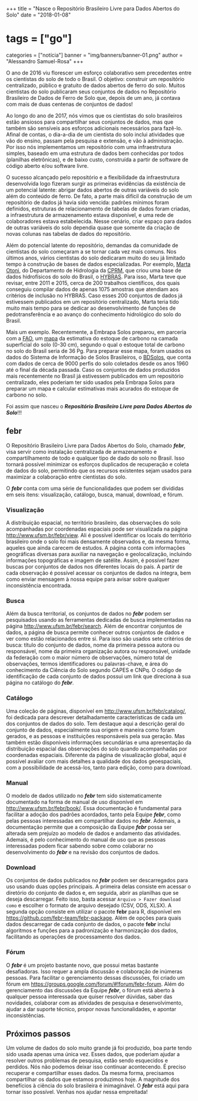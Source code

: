 +++
title = "Nasce o Repositório Brasileiro Livre para Dados Abertos do Solo"
date = "2018-01-08"
# tags = ["go"]
categories = ["notícia"]
banner = "img/banners/banner-01.png"
author = "Alessandro Samuel-Rosa"
+++

O ano de 2016 viu florescer um esforço colaborativo sem precedentes entre os cientistas do solo de todo o Brasil. O objetivo: construir um repositório centralizado, público e gratuito de dados abertos de ferro do solo. Muitos cientistas do solo publicaram seus conjuntos de dados no Repositório Brasileiro de Dados de Ferro de Solo que, depois de um ano, já contava com mais de duas centenas de conjuntos de dados!

Ao longo do ano de 2017, nós vimos que os cientistas do solo brasileiros estão ansiosos para compartilhar seus conjuntos de dados, mas que também são sensíveis aos esforços adicionais necessários para fazê-lo. Afinal de contas, o dia-a-dia de um cientista do solo inclui atividades que vão do ensino, passam pela pesquisa e extensão, e vão à administração. Por isso nós implementamos um repositório com uma infraestrutura simples, baseado em uma estrutura de dados bem conhecidas por todos (planilhas eletrônicas), e de baixo custo, construída a partir de software de código aberto e/ou software livre.

O sucesso alcançado pelo repositório e a flexibilidade da infraestrutura desenvolvida logo fizeram surgir as primeiras evidências da existência de um potencial latente: abrigar dados abertos de outras variáveis do solo além do conteúdo de ferro. De fato, a parte mais difícil da construção de um repositório de dados já havia sido vencida: padrões mínimos foram definidos, estruturas de relacionamento de tabelas de dados foram criadas, a infraestrutura de armazenamento estava disponível, e uma rede de colaboradores estava estabelecida. Nesse cenário, criar espaço para dados de outras variáveis do solo dependia quase que somente da criação de novas colunas nas tabelas de dados do repositório.

Além do potencial latente do repositório, demandas da comunidade de cientistas do solo começaram a se tornar cada vez mais comuns. Nos últimos anos, vários cientistas do solo dedicaram muito do seu já limitado tempo à construção de bases de dados especializadas. Por exemplo, [Marta Otoni][marta], do Departamento de Hidrologia da [CPRM][cprm], que criou uma base de dados hidrofísicos do solo do Brasil, o [HYBRAS][hybras]. Para isso, Marta teve que revisar, entre 2011 e 2015, cerca de 200 trabalhos científicos, dos quais conseguiu compilar dados de apenas 1075 amostras que atendiam aos critérios de inclusão no HYBRAS. Caso esses 200 conjuntos de dados já estivessem publicados em um repositório centralizado, Marta teria tido muito mais tempo para se dedicar ao desenvolvimento de funções de pedotransferência e ao avanço do conhecimento hidrológico do solo do Brasil.

[marta]: https://www.researchgate.net/profile/Marta_Ottoni2
[cprm]: http://www.cprm.gov.br/
[hybras]: http://www.cprm.gov.br/publique/Hidrologia/Hidrologia-de-Solos/Produtos-4601.html

Mais um exemplo. Recentemente, a Embrapa Solos preparou, em parceria com a [FAO][fao], um [mapa][mapa] da estimativa do estoque de carbono na camada superficial do solo (0-30 cm), segundo o qual o estoque total de carbono no solo do Brasil seria de 36 Pg. Para preparar esse mapa, foram usados os dados do Sistema de Informação de Solos Brasileiros, o [BDSolos][bdsolos], que conta com dados de cerca de 9000 perfis do solo coletados desde os anos 1960 até o final da década passada. Caso os conjuntos de dados produzidos mais recentemente no Brasil já estivessem publicados em um repositório centralizado, eles poderiam ter sido usados pela Embrapa Solos para preparar um mapa e calcular estimativas mais acurados do estoque de carbono no solo.

[fao]: http://www.fao.org/world-soil-day/en/
[mapa]: https://www.embrapa.br/busca-de-noticias/-/noticia/30179699/brasil-lanca-o-mapa-de-carbono-organico-do-solo
[bdsolos]: https://www.bdsolos.cnptia.embrapa.br/consulta_publica.html

Foi assim que nasceu o ___Repositório Brasileiro Livre para Dados Abertos do Solo___!!!

## febr

O Repositório Brasileiro Livre para Dados Abertos do Solo, chamado ___febr___, visa servir como instalação centralizada de armazenamento e compartilhamento de todo e qualquer tipo de dado do solo no Brasil. Isso tornará possível minimizar os esforços duplicados de recuperação e coleta de dados do solo, permitindo que os recursos existentes sejam usados para maximizar a colaboração entre cientistas do solo.

O ___febr___ conta com uma série de funcionalidades que podem ser divididas em seis itens: visualização, catálogo, busca, manual, download, e fórum.

### Visualização

A distribuição espacial, no território brasileiro, das observações do solo acompanhadas por coordenadas espaciais pode ser visualizada na página http://www.ufsm.br/febr/view. Ali é possível identificar os locais do território brasileiro onde o solo foi mais densamente observados e, da mesma forma, aqueles que ainda carecem de estudos. A página conta com informações geográficas diversas para auxiliar na navegação e geolocalização, incluindo informações topográficas e imagem de satélite. Assim, é possível fazer buscas por conjuntos de dados nos diferentes locais do país. A partir de cada observação é possível acessar os conjuntos de dados na íntegra, bem como enviar mensagem à nossa equipe para avisar sobre qualquer inconsistência encontrada.

### Busca

Além da busca territorial, os conjuntos de dados no ___febr___ podem ser pesquisados usando as ferramentas dedicadas de busca implementadas na página http://www.ufsm.br/febr/search. Além de encontrar conjuntos de dados, a página de busca permite conhecer outros conjuntos de dados e ver como estão relacionados entre si. Para isso são usados sete critérios de busca: título do conjunto de dados, nome da primeira pessoa autora ou responsável, nome da primeira organização autora ou responsável, unidade da federação com o maior número de observações, número total de observações, termos identificadores ou palavras-chave, e área do conhecimento da Ciência do Solo segundo CAPES e CNPq. O código de identificação de cada conjunto de dados possui um link que direciona à sua página no catálogo do ___febr___.

### Catálogo

Uma coleção de páginas, disponível em http://www.ufsm.br/febr/catalog/, foi dedicada para descrever detalhadamente características de cada um dos conjuntos de dados do solo. Tem destaque aqui a descrição geral do conjunto de dados, especialmente sua origem e maneira como foram gerados, e as pessoas e instituições responsáveis pela sua geração. Mas também estão disponíveis informações secundárias e uma apresentação da distribuição espacial das observações do solo quando acompanhadas por coordenadas espaciais. Diferente da página de visualização global, aqui é possível avaliar com mais detalhes a qualidade dos dados geoespaciais, com a possibilidade de acessá-los, tanto para edição, como para download.

### Manual

O modelo de dados utilizado no ___febr___ tem sido sistematicamente documentado na forma de manual de uso disponível em http://www.ufsm.br/febr/book/. Essa documentação é fundamental para facilitar a adoção dos padrões acordados, tanto pela Equipe ___febr___, como pelas pessoas interessadas em compartilhar dados no ___febr___. Ademais, a documentação permite que a composição da Equipe ___febr___ possa ser alterada sem prejuízo ao modelo de dados e andamento das atividades. Ademais, é pelo conhecimento do manual de uso que as pessoas interessadas podem ficar sabendo sobre como colaborar no desenvolvimento do ___febr___ e na revisão dos conjuntos de dados.

### Download

Os conjuntos de dados publicados no ___febr___ podem ser descarregados para uso usando duas opções principais. A primeira delas consiste em acessar o diretório do conjunto de dados e, em seguida, abrir as planilhas que se deseja descarregar. Feito isso, basta acessar `Arquivo > Fazer download como` e escolher o formato de arquivo desejado (CSV, ODS, XLSX). A segunda opção consiste em utilizar o pacote __febr__ para R, disponível em https://github.com/febr-team/febr-package. Além de opções para quais dados descarregar de cada conjunto de dados, o pacote __febr__ inclui algoritmos e funções para a padronização e harmonização dos dados, facilitando as operações de processamento dos dados.

### Fórum

O ___febr___ é um projeto bastante novo, que possui metas bastante desafiadoras. Isso requer a ampla discussão e colaboração de inúmeras pessoas. Para facilitar o gerenciamento dessas discussões, foi criado um fórum em https://groups.google.com/forum/#!forum/febr-forum. Além do gerenciamento das discussões da Equipe ___febr___, o fórum está aberto à qualquer pessoa interessada que quiser resolver dúvidas, saber das novidades, colaborar com as atividades de pesquisa e desenvolvimento, ajudar a dar suporte técnico, propor novas funcionalidades, e apontar inconsistências.

## Próximos passos

Um volume de dados do solo muito grande já foi produzido, boa parte tendo sido usada apenas uma única vez. Esses dados, que poderiam ajudar a resolver outros problemas de pesquisa, estão sendo esquecidos e perdidos. Nós não podemos deixar isso continuar acontecendo. É preciso recuperar e compartilhar esses dados. Da mesma forma, precisamos compartilhar os dados que estamos produzimos hoje. A magnitude dos benefícios à ciência do solo brasileira é inimaginável. O ___febr___ está aqui para tornar isso possível. Venhas nos ajudar nessa empreitada!
